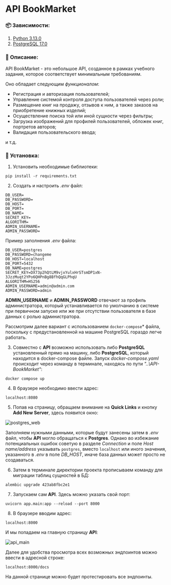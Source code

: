 # API BookMarket
### 📦 Зависимости:
1. [Python 3.13.0](https://www.python.org/ftp/python/3.13.0/python-3.13.0-amd64.exe)
2. [PostgreSQL 17.0](https://sbp.enterprisedb.com/getfile.jsp?fileid=1259174)

### 📄 Описание:
API BookMarket - это небольшое API, созданное в рамках учебного задания,
которое соответствует минимальным требованиям.

Оно обладает следующим *функционалом*:
- Регистрация и авторизация пользователей;
- Управление системой контроля доступа пользователей через роли; 
- Размещение книг на продажу, отзывов к ним, а также заказов на приобретение книжных изделий;
- Осуществление поиска той или иной сущности через фильтры;
- Загрузка изображений для профилей пользователей, обложек книг, портретов авторов;
- Валидация пользовательского ввода;

и т.д.

### 🚀 Установка:
1. Установить необходимые библиотеки:
```
pip install -r requirements.txt
```
2. Создать и настроить *.env* файл:
```
DB_USER=
DB_PASSWORD=
DB_HOST=
DB_PORT=
DB_NAME=
SECRET_KEY=
ALGORITHM=
ADMIN_USERNAME=
ADMIN_PASSWORD=
```
Пример заполнения *.env* файла:
```
DB_USER=postgres
DB_PASSWORD=changeme
DB_HOST=localhost
DB_PORT=5432
DB_NAME=postgres
SECRET_KEY=DX73p2hQtLM9vjxYulxHrSTsmDP1xN-3JzzMuqt2YPo6QHPnBg8BfhQqGLPhqU
ALGORITHM=HS256
ADMIN_USERNAME=admin@admin.com
ADMIN_PASSWORD=admin
```
**ADMIN_USERNAME** и **ADMIN_PASSWORD** отвечают за профиль администратора, который устанавливается по умолчанию в системе при первичном запуске или же при отсутствии пользователя в базе данных с ролью администратора.

Рассмотрим далее вариант с использованием `docker-compose`* файла, поскольку с предустановленной на машине PostgreSQL гораздо легче работать.

3. Совместно с **API** возможно использовать либо **PostgreSQL** установленный прямо на машину, либо **PostgreSQL**, который находится в docker-compose файле.
Запуск *docker-compose.yaml* происходит через команду в терминале, находясь по пути *"..\API-BookMarket"*:
```
docker compose up
```
4. В браузере необходимо ввести адрес:
```
localhost:8080
```
5. Попав на страницу, обращаем внимание на **Quick Links** и кнопку **Add New Server**, здесь появится окно:

![postgres_web](https://imgur.com/n3et7fC.png)

Заполняем нужными данными, которые будут занесены затем в *.env* файл, чтобы **API** могло обращаться к **Postgres**.
Однако во избежание потенциальных ошибок советую в разделе *Connection* и поле *Host name/address* указывать `postgres`, вместо `localhost` или иного значения, указанного в *.env* в поле *DB_HOST*, иначе база данных может просто не создаваться.

6. Затем в терминале директории проекта прописываем команду для миграции таблиц сущностей в БД:
```
alembic upgrade 423ab8fbc2e1
```
7. Запускаем сам **API**. Здесь можно указать свой порт:
```
uvicorn app.main:app --reload --port 8000
```
8. В браузере вводим адрес:
```
localhost:8000
```
И мы попадаем на главную страницу **API**:

![api_main](https://imgur.com/8215isc.png)

Далее для удобства просмотра всех возможных эндпоинтов можно ввести в адресной строке:
```
localhost:8000/docs
```
На данной странице можно будет протестировать все эндпоинты.

